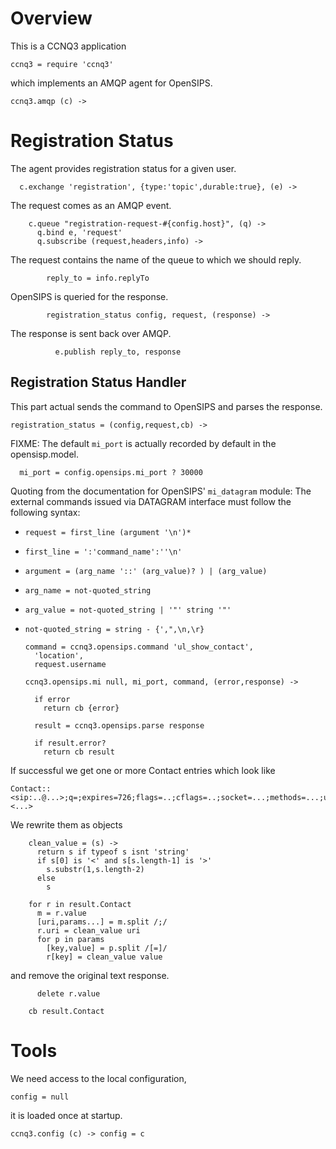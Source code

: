 Overview
========

This is a CCNQ3 application

    ccnq3 = require 'ccnq3'

which implements an AMQP agent for OpenSIPS.

    ccnq3.amqp (c) ->

Registration Status
===================

The agent provides registration status for a given user.

      c.exchange 'registration', {type:'topic',durable:true}, (e) ->

The request comes as an AMQP event.

        c.queue "registration-request-#{config.host}", (q) ->
          q.bind e, 'request'
          q.subscribe (request,headers,info) ->

The request contains the name of the queue to which we should reply.

            reply_to = info.replyTo

OpenSIPS is queried for the response.

            registration_status config, request, (response) ->

The response is sent back over AMQP.

              e.publish reply_to, response

Registration Status Handler
---------------------------

This part actual sends the command to OpenSIPS and parses the response.

    registration_status = (config,request,cb) ->

FIXME: The default `mi_port` is actually recorded by default in the opensisp.model.

      mi_port = config.opensips.mi_port ? 30000

Quoting from the documentation for OpenSIPS' `mi_datagram` module:
The external commands issued via DATAGRAM interface must follow the following syntax:
* `request = first_line (argument '\n')*`
* `first_line = ':'command_name':''\n'`
* `argument = (arg_name '::' (arg_value)? ) | (arg_value)`
* `arg_name = not-quoted_string`
* `arg_value = not-quoted_string | '"' string '"'`
* `not-quoted_string = string - {',",\n,\r}`

      command = ccnq3.opensips.command 'ul_show_contact',
        'location',
        request.username

      ccnq3.opensips.mi null, mi_port, command, (error,response) ->

        if error
          return cb {error}

        result = ccnq3.opensips.parse response

        if result.error?
          return cb result

If successful we get one or more Contact entries which look like
```
Contact:: <sip:..@...>;q=;expires=726;flags=..;cflags=..;socket=...;methods=...;user_agent=<...>
```

We rewrite them as objects

        clean_value = (s) ->
          return s if typeof s isnt 'string'
          if s[0] is '<' and s[s.length-1] is '>'
            s.substr(1,s.length-2)
          else
            s

        for r in result.Contact
          m = r.value
          [uri,params...] = m.split /;/
          r.uri = clean_value uri
          for p in params
            [key,value] = p.split /[=]/
            r[key] = clean_value value

and remove the original text response.

          delete r.value

        cb result.Contact

Tools
=====

We need access to the local configuration,

    config = null

it is loaded once at startup.

    ccnq3.config (c) -> config = c
